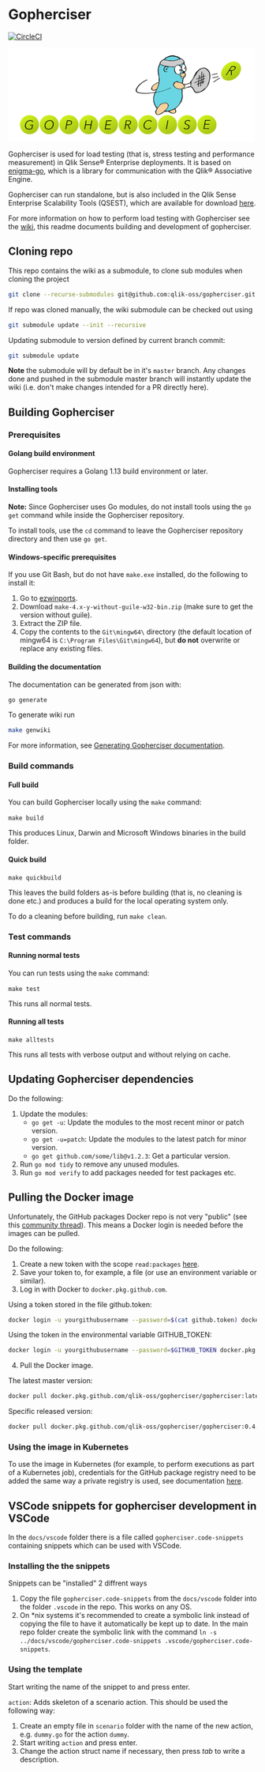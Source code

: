# Gopherciser

[![CircleCI](https://circleci.com/gh/qlik-oss/gopherciser.svg?style=svg)](https://circleci.com/gh/qlik-oss/gopherciser)

![Gopherciser logo](docs/images/logo.png)

Gopherciser is used for load testing (that is, stress testing and performance measurement) in Qlik Sense® Enterprise deployments. It is based on [enigma-go](https://github.com/qlik-oss/enigma-go), which is a library for communication with the Qlik® Associative Engine. 

Gopherciser can run standalone, but is also included in the Qlik Sense Enterprise Scalability Tools (QSEST), which are available for download [here](https://community.qlik.com/t5/Qlik-Scalability/Qlik-Sense-Enterprise-Scalability-Tools/gpm-p/1579916).

For more information on how to perform load testing with Gopherciser see the [wiki](https://github.com/qlik-oss/gopherciser/wiki/introduction), this readme documents building and development of gopherciser.

## Cloning repo

This repo contains the wiki as a submodule, to clone sub modules when cloning the project 

```bash
git clone --recurse-submodules git@github.com:qlik-oss/gopherciser.git
```

If repo was cloned manually, the wiki submodule can be checked out using

```bash
git submodule update --init --recursive
```

Updating submodule to version defined by current branch commit:

```bash
git submodule update
```

**Note**  the submodule will by default be in it's `master` branch. Any changes done and pushed in the submodule master branch will instantly update the wiki (i.e. don't make changes intended for a PR directly here).

## Building Gopherciser

### Prerequisites

#### Golang build environment

Gopherciser requires a Golang 1.13 build environment or later.

#### Installing tools

**Note:** Since Gopherciser uses Go modules, do not install tools using the `go get` command while inside the Gopherciser repository. 

To install tools, use the `cd` command to leave the Gopherciser repository directory and then use `go get`.

#### Windows-specific prerequisites

If you use Git Bash, but do not have `make.exe` installed, do the following to install it: 

1. Go to [ezwinports](https://sourceforge.net/projects/ezwinports/).
2. Download `make-4.x-y-without-guile-w32-bin.zip` (make sure to get the version without guile).
3. Extract the ZIP file.
4. Copy the contents to the `Git\mingw64\` directory (the default location of mingw64 is `C:\Program Files\Git\mingw64`), but **do not** overwrite or replace any existing files.

#### Building the documentation

The documentation can be generated from json with:

```bash
go generate
```

To generate wiki run

```bash
make genwiki
```

For more information, see [Generating Gopherciser documentation](./generatedocs/README.md).

### Build commands

#### Full build

You can build Gopherciser locally using the `make` command:

`make build`

This produces Linux, Darwin and Microsoft Windows binaries in the build folder.

#### Quick build

`make quickbuild`

This leaves the build folders as-is before building (that is, no cleaning is done etc.) and produces a build for the local operating system only. 

To do a cleaning before building, run `make clean`. 

### Test commands

#### Running normal tests

You can run tests using the `make` command:

`make test`

This runs all normal tests.

#### Running all tests

`make alltests`

This runs all tests with verbose output and without relying on cache.

## Updating Gopherciser dependencies

Do the following:

1. Update the modules:
   * `go get -u`: Update the modules to the  most recent minor or patch version.
   * `go get -u=patch`: Update the modules to the latest patch for minor version.
   * `go get github.com/some/lib@v1.2.3`: Get a particular version.
2. Run `go mod tidy` to remove any unused modules.
3. Run `go mod verify` to add packages needed for test packages etc.

## Pulling the Docker image

Unfortunately, the GitHub packages Docker repo is not very "public" (see this [community thread](https://github.community/t5/GitHub-Actions/docker-pull-from-public-GitHub-Package-Registry-fail-with-quot/td-p/32782)). This means a Docker login is needed before the images can be pulled. 

Do the following:

1. Create a new token with the scope `read:packages` [here](https://github.com/settings/tokens).
2. Save your token to, for example, a file (or use an environment variable or similar).
3. Log in with Docker to `docker.pkg.github.com`.

Using a token stored in the file github.token: 

```bash
docker login -u yourgithubusername --password=$(cat github.token) docker.pkg.github.com
```

Using the token in the environmental variable GITHUB_TOKEN:

```bash
docker login -u yourgithubusername --password=$GITHUB_TOKEN docker.pkg.github.com
```

4. Pull the Docker image.

The latest master version:

```bash
docker pull docker.pkg.github.com/qlik-oss/gopherciser/gopherciser:latest
```

Specific released version:

```bash
docker pull docker.pkg.github.com/qlik-oss/gopherciser/gopherciser:0.4.10
```

### Using the image in Kubernetes

To use the image in Kubernetes (for example, to perform executions as part of a Kubernetes job), credentials for the GitHub package registry need to be added the same way a private registry is used, see documentation [here](https://kubernetes.io/docs/tasks/configure-pod-container/pull-image-private-registry/).

## VSCode snippets for gopherciser development in VSCode

In the `docs/vscode` folder there is a file called `gopherciser.code-snippets` containing snippets which can be used with VSCode.

### Installing the the snippets

Snippets can be "installed" 2 diffrent ways

1. Copy the file `gopherciser.code-snippets` from the `docs/vscode` folder into the folder `.vscode` in the repo. This works on any OS.
2. On *nix systems it's recommended to create a symbolic link instead of copying the file to have it automatically be kept up to date. In the main repo folder create the symbolic link with the command `ln -s ../docs/vscode/gopherciser.code-snippets .vscode/gopherciser.code-snippets`.

### Using the template

Start writing the name of the snippet to and press enter.

`action`: Adds skeleton of a scenario action. This should be used the following way:

1. Create an empty file in `scenario` folder with the name of the new action, e.g. `dummy.go` for the action `dummy`.
2. Start writing `action` and press enter.
3. Change the action struct name if necessary, then press *tab* to write a description.
